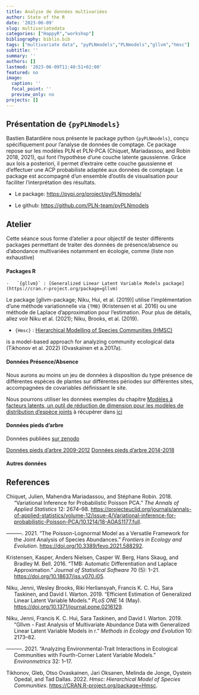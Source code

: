 ```yaml
---
title: Analyse de données multivariées
author: State of the R
date: '2023-06-09'
slug: multivariatedata
categories: ["HappyR","workshop"]
bibliography: biblio.bib
tags: ["multivariate data", "pyPLNmodels","PLNmodels","gllvm","hmsc"]
subtitle: ''
summary: ''
authors: []
lastmod: '2023-06-09T11:40:51+02:00'
featured: no
image:
  caption: ''
  focal_point: ''
  preview_only: no
projects: []
---
```


## Présentation de `{pyPLNmodels}`

Bastien Batardière nous présente le package python `{pyPLNmodels}`, conçu spécifiquement pour l’analyse de données de comptage. Ce package repose sur les modèles PLN et PLN-PCA (Chiquet, Mariadassou, and Robin 2018, 2021), qui font l’hypothèse d’une couche latente gaussienne. Grâce aux lois a posteriori, il permet d’extraire cette couche gaussienne et d’effectuer une ACP probabiliste adaptée aux données de comptage. Le package est accompagné d’un ensemble d’outils de visualisation pour faciliter l’interprétation des résultats.

- Le package: <https://pypi.org/project/pyPLNmodels/>

- Le github: <https://github.com/PLN-team/pyPLNmodels>

## Atelier

Cette séance sous forme d’atelier a pour objectif de tester différents packages permettant de traiter des données de présence/absence ou d’abondance multivariées notamment en écologie, comme (liste non exhaustive)

#### Packages R

    -   `{gllvm}` : [Generalized Linear Latent Variable Models package](https://cran.r-project.org/package=gllvm)

Le package \[gllvm-package; Niku, Hui, et al. (2019)\] utilise l’implémentation d’une méthode variationnelle via `{TMB}` (Kristensen et al. 2016) ou une méthode de Laplace d’approximation pour l’estimation. Pour plus de détails, allez voir Niku et al. (2021); Niku, Brooks, et al. (2019).

- `{Hmsc}` : [Hierarchical Modelling of Species Communities (HMSC)](https://cran.r-project.org/package=Hmsc)

is a model-based approach for analyzing community ecological data (Tikhonov et al. 2022) (Ovaskainen et a.2017a).

#### Données Présence/Absence

Nous aurons au moins un jeu de données à disposition du type présence de différentes espèces de plantes sur différentes périodes sur différentes sites, accompagnées de covariables définissant le site.

Nous pourrons utiliser les données exemples du chapitre [Modèles à facteurs latents, un outil de réduction de dimension pour les modèles de distribution d’espèce joints](https://oliviergimenez.github.io/code_livre_variables_cachees/bystrova.html) à récupérer dans [ici](https://github.com/oliviergimenez/code_livre_variables_cachees/tree/master/dat)

#### Données pieds d’arbre

Données publiées [sur zenodo](https://zenodo.org/record/3770339)

[Données pieds d’arbre 2009-2012](../../post/multivariatedata/dataPiedsArbres_2009_2012.Rdata)
[Données pieds d’arbre 2014-2018](../../post/multivariatedata/dataPiedsArbres_2014_2018.Rdata)

#### Autres données

## References

<div id="refs" class="references csl-bib-body hanging-indent">

<div id="ref-PLNPCA" class="csl-entry">

Chiquet, Julien, Mahendra Mariadassou, and Stéphane Robin. 2018. “Variational Inference for Probabilistic Poisson PCA.” *The Annals of Applied Statistics* 12: 2674–98. <https://projecteuclid.org/journals/annals-of-applied-statistics/volume-12/issue-4/Variational-inference-for-probabilistic-Poisson-PCA/10.1214/18-AOAS1177.full>.

</div>

<div id="ref-PLNmodels" class="csl-entry">

———. 2021. “The Poisson-Lognormal Model as a Versatile Framework for the Joint Analysis of Species Abundances.” *Frontiers in Ecology and Evolution*. <https://doi.org/10.3389/fevo.2021.588292>.

</div>

<div id="ref-TMB" class="csl-entry">

Kristensen, Kasper, Anders Nielsen, Casper W. Berg, Hans Skaug, and Bradley M. Bell. 2016. “TMB: Automatic Differentiation and Laplace Approximation.” *Journal of Statistical Software* 70 (5): 1–21. <https://doi.org/10.18637/jss.v070.i05>.

</div>

<div id="ref-Niku2019" class="csl-entry">

Niku, Jenni, Wesley Brooks, Riki Herliansyah, Francis K. C. Hui, Sara Taskinen, and David I. Warton. 2019. “Efficient Estimation of Generalized Linear Latent Variable Models.” *PLoS ONE* 14 (May). <https://doi.org/10.1371/journal.pone.0216129>.

</div>

<div id="ref-gllvm-packageMEE" class="csl-entry">

Niku, Jenni, Francis K. C. Hui, Sara Taskinen, and David I. Warton. 2019. “Gllvm - Fast Analysis of Multivariate Abundance Data with Generalized Linear Latent Variable Models in r.” *Methods in Ecology and Evolution* 10: 2173–82.

</div>

<div id="ref-Niku2021" class="csl-entry">

———. 2021. “Analyzing Environmental-Trait Interactions in Ecological Communities with Fourth-Corner Latent Variable Models.” *Environmetrics* 32: 1–17.

</div>

<div id="ref-Hmsc" class="csl-entry">

Tikhonov, Gleb, Otso Ovaskainen, Jari Oksanen, Melinda de Jonge, Oystein Opedal, and Tad Dallas. 2022. *Hmsc: Hierarchical Model of Species Communities*. <https://CRAN.R-project.org/package=Hmsc>.

</div>

</div>
